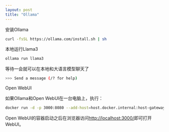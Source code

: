 ```yaml
---
layout: post
title: "Ollama"
---
```

安装Ollama

```bash
curl -fsSL https://ollama.com/install.sh | sh
```

本地运行Llama3

```bash
ollama run llama3
```

等待一会就可以在本地和大语言模型聊天了

```bash
>>> Send a message (/? for help)
```

Open WebUI

如果Ollama和Open WebUI在一台电脑上，执行：

```bash
docker run -d -p 3000:8080 --add-host=host.docker.internal:host-gateway -v open-webui:/app/backend/data --name open-webui --restart always ghcr.io/open-webui/open-webui:main
```

Open WebUI的容器启动之后在浏览器访问[http://localhost:3000/](http://localhost:3000/)即可打开WebUI。
